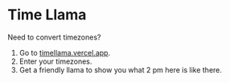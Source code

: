 # Time Llama

Need to convert timezones?

1. Go to [timellama.vercel.app](https://timellama.vercel.app).
2. Enter your timezones.
3. Get a friendly llama to show you what 2 pm here is like there.

<!--
TODO: insert screenshot
TODO: insert images of llamas
-->
